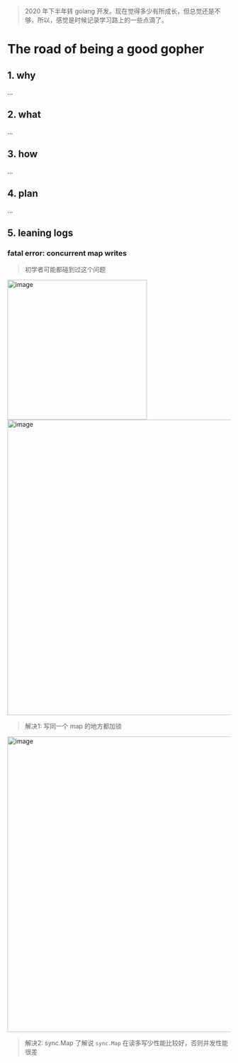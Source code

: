 > 2020 年下半年转 golang 开发。现在觉得多少有所成长，但总觉还是不够，所以，感觉是时候记录学习路上的一些点滴了。

# The road of being a good gopher

## 1. why
...
## 2. what
...
## 3. how
...
## 4. plan
...
## 5. leaning logs
### fatal error: concurrent map writes 
> 初学者可能都碰到过这个问题
<img width="315" alt="image" src="https://user-images.githubusercontent.com/3191641/159953881-4da4f06a-4054-4170-be39-a70c20f3583e.png">
<img width="666" alt="image" src="https://user-images.githubusercontent.com/3191641/159953135-21485b79-6616-4399-9f5b-10af7d4ea40d.png">

> 解决1: 写同一个 map 的地方都加锁
<img width="666" alt="image" src="https://user-images.githubusercontent.com/3191641/159953195-1c02bc1f-b7b5-47dd-81a5-9e252f734076.png">

> 解决2: sync.Map
了解说 `sync.Map` 在读多写少性能比较好，否则并发性能很差

